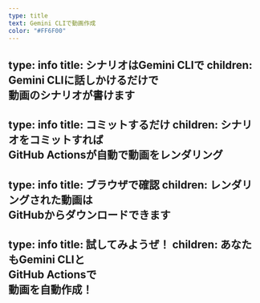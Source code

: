 ```yaml
---
type: title
text: Gemini CLIで動画作成
color: "#FF6F00"
---
```

type: info
title: シナリオはGemini CLIで
children: Gemini CLIに話しかけるだけで<br />動画のシナリオが書けます
---
type: info
title: コミットするだけ
children: シナリオをコミットすれば<br />GitHub Actionsが自動で動画をレンダリング
---
type: info
title: ブラウザで確認
children: レンダリングされた動画は<br />GitHubからダウンロードできます
---
type: info
title: 試してみようぜ！
children: あなたもGemini CLIと<br/>GitHub Actionsで<br/>動画を自動作成！
---
